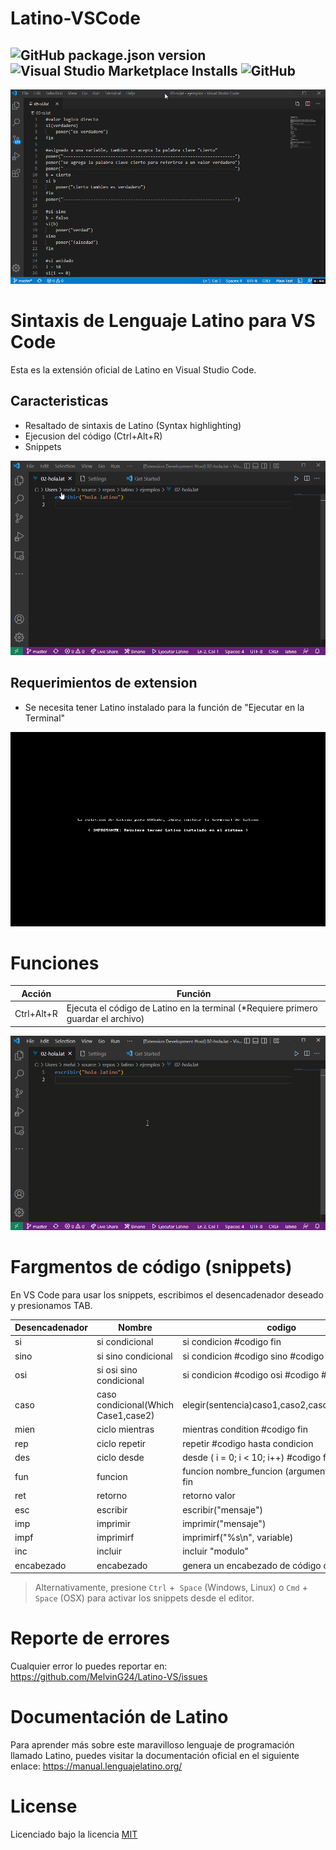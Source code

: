 # Latino-VSCode
![GitHub package.json version](https://img.shields.io/github/package-json/v/melving24/latino-vscode)
![Visual Studio Marketplace Installs](https://img.shields.io/visual-studio-marketplace/i/MelvinGuerrero.latino-vscode)
![GitHub](https://img.shields.io/github/license/melving24/latino-vscode)
---
<!-- ![Image](https://github.com/MelvinG24/Latino-VSCode/blob/master/.readme/Latino-VSCodeInstall.gif?raw=true) -->
![Image](.readme/Latino-VSCodeInstall.gif)

# Sintaxis de Lenguaje Latino para VS Code
Esta es la extensión oficial de Latino en Visual Studio Code.

## Caracteristicas
* Resaltado de sintaxis de Latino (Syntax highlighting)
* Ejecusion del código (Ctrl+Alt+R)
* Snippets

![Image](.readme/buscarBinario.gif)

## Requerimientos de extension
* Se necesita tener Latino instalado para la función de "Ejecutar en la Terminal"

![Image](.readme/terminalLatino.gif)

# Funciones
| Acción         | Función                                                                                   |
|----------------|-------------------------------------------------------------------------------------------|
| Ctrl+Alt+R     | Ejecuta el código de Latino en la terminal (*Requiere primero guardar el archivo)         |

![Image](.readme/ejecutarLatino.gif)

# Fargmentos de código (snippets)
En VS Code para usar los snippets, escribimos el desencadenador deseado y presionamos TAB.

| Desencadenador | Nombre                                  | codigo                                          |
|----------------|-----------------------------------------|-------------------------------------------------|
| si             | si condicional                          | si condicion #codigo fin                        |
| sino           | si sino condicional                     | si condicion #codigo sino #codigo fin           |
| osi            | si osi sino condicional                 | si condicion #codigo osi #codigo #sino #codigo  |
| caso           | caso condicional(Which Case1,case2)     | elegir(sentencia)caso1,caso2,caso3,defento,fin  |
| mien           | ciclo mientras                          | mientras condition #codigo fin                  |
| rep            | ciclo repetir                           | repetir #codigo hasta condicion                 |
| des            | ciclo desde                             | desde ( i = 0; i < 10; i++) #codigo fin         |
| fun            | funcion                                 | funcion nombre_funcion (argumentos) #codigo fin |
| ret            | retorno                                 | retorno valor                                   |
| esc            | escribir                                | escribir("mensaje")                             |
| imp            | imprimir                                | imprimir("mensaje")                             |
| impf           | imprimirf                               | imprimirf("%s\n", variable)                     |
| inc            | incluir                                 | incluir "modulo"                                |
| encabezado     | encabezado                              | genera un encabezado de código comentado        |

>Alternativamente, presione `Ctrl` +` Space` (Windows, Linux) o `Cmd` +` Space` (OSX) para activar los snippets desde el editor.

# Reporte de errores
Cualquier error lo puedes reportar en: https://github.com/MelvinG24/Latino-VS/issues

# Documentación de Latino
Para aprender más sobre este maravilloso lenguaje de programación llamado Latino, puedes visitar la documentación oficial en el siguiente enlace: https://manual.lenguajelatino.org/

# License
Licenciado bajo la licencia [MIT](https://github.com/MelvinG24/Latino-VSCode/blob/master/LICENSE)